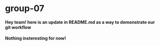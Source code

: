 # group-07

#### Hey team! here is an update in README.md as a way to demonstrate our git workflow

#### Nothing insteresting for now!